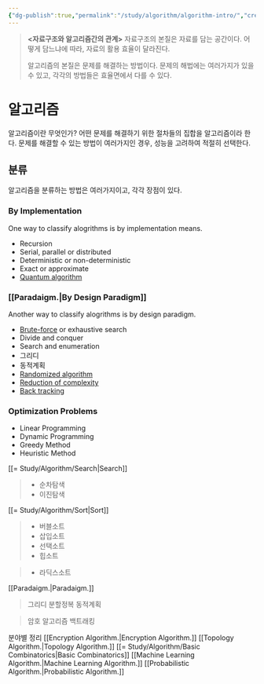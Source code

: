 ```yaml
---
{"dg-publish":true,"permalink":"/study/algorithm/algorithm-intro/","created":"2023-12-07T04:25:04.000+09:00","updated":"2025-01-14T15:33:43.000+09:00"}
---
```


>**<자료구조와 알고리즘간의 관계>**
>자료구조의 본질은 자료를 담는 공간이다.
>어떻게 담느냐에 따라, 자료의 활용 효율이 달라진다.
>
>알고리즘의 본질은 문제를 해결하는 방법이다.
>문제의 해법에는 여러가지가 있을 수 있고, 각각의 방법들은 효율면에서 다를 수 있다.

# 알고리즘

알고리즘이란 무엇인가?
어떤 문제를 해결하기 위한 절차들의 집합을 알고리즘이라 한다.
문제를 해결할 수 있는 방법이 여러가지인 경우, 성능을 고려하여 적절히 선택한다.

## 분류
알고리즘을 분류하는 방법은 여러가지이고, 각각 장점이 있다.

### By Implementation
One way to classify alogrithms is by implementation means.

- Recursion
- Serial, parallel or distributed
- Deterministic or non-deterministic
- Exact or approximate
- [Quantum algorithm](https://en.wikipedia.org/wiki/Quantum_algorithm "Quantum algorithm")

### [[Paradaigm.\|By Design Paradigm]]
Another way to classify alogrithms is by design paradigm.

- [Brute-force](https://en.wikipedia.org/wiki/Brute-force_search "Brute-force search") or exhaustive search
- Divide and conquer
- Search and enumeration
- 그리디
- 동적계획
- [Randomized algorithm](https://en.wikipedia.org/wiki/Randomized_algorithm)
- [Reduction of complexity](https://en.wikipedia.org/wiki/Reduction_(complexity) "Reduction (complexity)")
- [Back tracking](https://en.wikipedia.org/wiki/Back_tracking "Back tracking")

### Optimization Problems

- Linear Programming
- Dynamic Programming
- Greedy Method
- Heuristic Method


[[= Study/Algorithm/Search\|Search]]
>- 순차탐색
>- 이진탐색

[[= Study/Algorithm/Sort\|Sort]]
>- 버블소트
>- 삽입소트
>- 선택소트
>- 힙소트

>- 라딕스소트

[[Paradaigm.\|Paradaigm.]]
>그리디
>분할정복
>동적계획

>암호 알고리즘
>백트래킹

분야별 정리
[[Encryption Algorithm.\|Encryption Algorithm.]]
[[Topology Algorithm.\|Topology Algorithm.]]
[[= Study/Algorithm/Basic Combinatorics\|Basic Combinatorics]]
[[Machine Learning Algorithm.\|Machine Learning Algorithm.]]
[[Probabilistic Algorithm.\|Probabilistic Algorithm.]]
